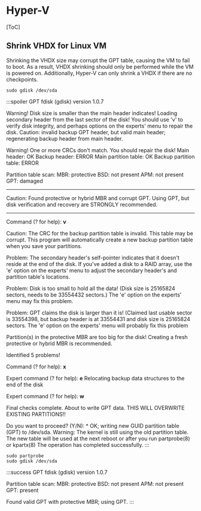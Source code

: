 Hyper-V
===

[ToC]

## Shrink VHDX for Linux VM

Shrinking the VHDX size may corrupt the GPT table, causing the VM to fail to boot.
As a result, VHDX shrinking should only be performed while the VM is powered on. Additionally, Hyper-V can only shrink a VHDX if there are no checkpoints.

```shell
sudo gdisk /dev/sda
```
:::spoiler
GPT fdisk (gdisk) version 1.0.7

Warning! Disk size is smaller than the main header indicates! Loading
secondary header from the last sector of the disk! You should use 'v' to
verify disk integrity, and perhaps options on the experts' menu to repair
the disk.
Caution: invalid backup GPT header, but valid main header; regenerating
backup header from main header.

Warning! One or more CRCs don't match. You should repair the disk!
Main header: OK
Backup header: ERROR
Main partition table: OK
Backup partition table: ERROR

Partition table scan:
  MBR: protective
  BSD: not present
  APM: not present
  GPT: damaged

****************************************************************************
Caution: Found protective or hybrid MBR and corrupt GPT. Using GPT, but disk
verification and recovery are STRONGLY recommended.
****************************************************************************

Command (? for help): **v**

Caution: The CRC for the backup partition table is invalid. This table may
be corrupt. This program will automatically create a new backup partition
table when you save your partitions.

Problem: The secondary header's self-pointer indicates that it doesn't reside
at the end of the disk. If you've added a disk to a RAID array, use the 'e'
option on the experts' menu to adjust the secondary header's and partition
table's locations.

Problem: Disk is too small to hold all the data!
(Disk size is 25165824 sectors, needs to be 33554432 sectors.)
The 'e' option on the experts' menu may fix this problem.

Problem: GPT claims the disk is larger than it is! (Claimed last usable
sector is 33554398, but backup header is at
33554431 and disk size is 25165824 sectors.
The 'e' option on the experts' menu will probably fix this problem

Partition(s) in the protective MBR are too big for the disk! Creating a
fresh protective or hybrid MBR is recommended.

Identified 5 problems!

Command (? for help): **x**

Expert command (? for help): **e**
Relocating backup data structures to the end of the disk

Expert command (? for help): **w**

Final checks complete. About to write GPT data. THIS WILL OVERWRITE EXISTING
PARTITIONS!!

Do you want to proceed? (Y/N): **^**
OK; writing new GUID partition table (GPT) to /dev/sda.
Warning: The kernel is still using the old partition table.
The new table will be used at the next reboot or after you
run partprobe(8) or kpartx(8)
The operation has completed successfully.
:::
```shell
sudo partprobe
sudo gdisk /dev/sda
```
:::success
GPT fdisk (gdisk) version 1.0.7

Partition table scan:
  MBR: protective
  BSD: not present
  APM: not present
  GPT: present

Found valid GPT with protective MBR; using GPT.
:::
